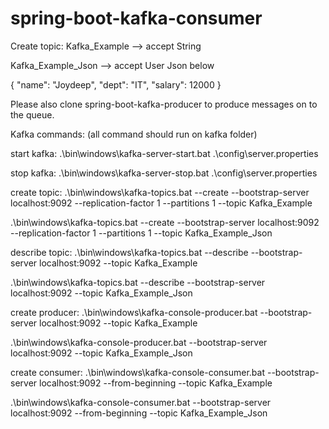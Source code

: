 # spring-boot-kafka-consumer

Create topic:
Kafka_Example              --> accept String

Kafka_Example_Json              --> accept User Json below 

{
	"name": "Joydeep",
	"dept": "IT",
	"salary": 12000
}



Please also clone spring-boot-kafka-producer to produce messages on to the queue.


Kafka commands:
(all command should run on kafka folder)

start kafka:
.\bin\windows\kafka-server-start.bat .\config\server.properties

stop kafka:
.\bin\windows\kafka-server-stop.bat .\config\server.properties

create topic:
.\bin\windows\kafka-topics.bat --create --bootstrap-server localhost:9092 --replication-factor 1 --partitions 1 --topic Kafka_Example

.\bin\windows\kafka-topics.bat --create --bootstrap-server localhost:9092 --replication-factor 1 --partitions 1 --topic Kafka_Example_Json

describe topic:
.\bin\windows\kafka-topics.bat --describe --bootstrap-server localhost:9092 --topic Kafka_Example

.\bin\windows\kafka-topics.bat --describe --bootstrap-server localhost:9092 --topic Kafka_Example_Json

create producer:
.\bin\windows\kafka-console-producer.bat --bootstrap-server localhost:9092 --topic Kafka_Example

.\bin\windows\kafka-console-producer.bat --bootstrap-server localhost:9092 --topic Kafka_Example_Json

create consumer:
.\bin\windows\kafka-console-consumer.bat --bootstrap-server localhost:9092 --from-beginning --topic Kafka_Example

.\bin\windows\kafka-console-consumer.bat --bootstrap-server localhost:9092 --from-beginning --topic Kafka_Example_Json
